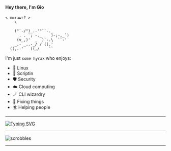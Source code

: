#### Hey there, I'm Gio

```
< mmrawr? >  
    \

    ("`-/")_.-'"``-._
      . . `; -._    )-;-,_`)
     (v_,)'  _  )`-.\  ``-'
    _.- _..-_/ / ((.'
  ((,.-'   ((,/    ``
```

I'm just `some hyrax` who enjoys:
- 🦅 Linux 
- 🤖 Scriptin
- 🛡️ Security
- ☁️ Cloud computing 
- 🪄 CLI wizardry 
- 🔧 Fixing things
- 🏄‍ Helping people
__________

[![Typing SVG](https://readme-typing-svg.herokuapp.com?size=18&duration=3500&color=48F700&multiline=true&lines=%24+%3E+install+compassion+%26%26+set+when%3A%E2%88%9E+;%24+%3E+.%2Fcompassion+--include+ALL)](https://git.io/typing-svg)

---

![scrobbles](https://lastfm-recently-played.vercel.app/api?user=wretchedspirit&loved=true&loved_style=3&width=600)

---
